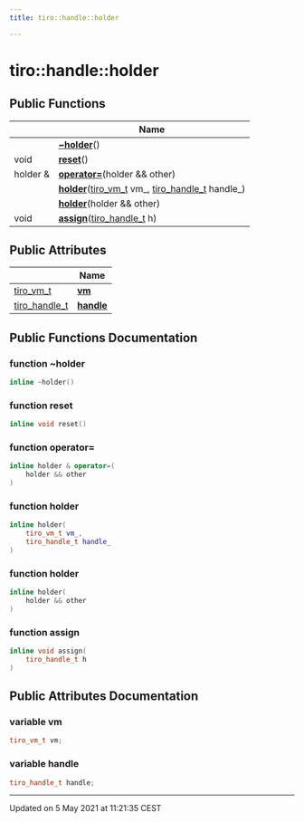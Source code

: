 ```yaml
---
title: tiro::handle::holder

---
```


# tiro::handle::holder



## Public Functions

|                | Name           |
| -------------- | -------------- |
| | **[~holder](/docs/api/classes/structtiro_1_1handle_1_1holder#function-~holder)**() |
| void | **[reset](/docs/api/classes/structtiro_1_1handle_1_1holder#function-reset)**() |
| holder & | **[operator=](/docs/api/classes/structtiro_1_1handle_1_1holder#function-operator=)**(holder && other) |
| | **[holder](/docs/api/classes/structtiro_1_1handle_1_1holder#function-holder)**([tiro_vm_t](/docs/api/files/def_8h#typedef-tiro_vm_t) vm_, [tiro_handle_t](/docs/api/files/def_8h#typedef-tiro_handle_t) handle_) |
| | **[holder](/docs/api/classes/structtiro_1_1handle_1_1holder#function-holder)**(holder && other) |
| void | **[assign](/docs/api/classes/structtiro_1_1handle_1_1holder#function-assign)**([tiro_handle_t](/docs/api/files/def_8h#typedef-tiro_handle_t) h) |

## Public Attributes

|                | Name           |
| -------------- | -------------- |
| [tiro_vm_t](/docs/api/files/def_8h#typedef-tiro_vm_t) | **[vm](/docs/api/classes/structtiro_1_1handle_1_1holder#variable-vm)**  |
| [tiro_handle_t](/docs/api/files/def_8h#typedef-tiro_handle_t) | **[handle](/docs/api/classes/structtiro_1_1handle_1_1holder#variable-handle)**  |

## Public Functions Documentation

### function ~holder

```cpp
inline ~holder()
```


### function reset

```cpp
inline void reset()
```


### function operator=

```cpp
inline holder & operator=(
    holder && other
)
```


### function holder

```cpp
inline holder(
    tiro_vm_t vm_,
    tiro_handle_t handle_
)
```


### function holder

```cpp
inline holder(
    holder && other
)
```


### function assign

```cpp
inline void assign(
    tiro_handle_t h
)
```


## Public Attributes Documentation

### variable vm

```cpp
tiro_vm_t vm;
```


### variable handle

```cpp
tiro_handle_t handle;
```


-------------------------------

Updated on  5 May 2021 at 11:21:35 CEST